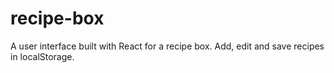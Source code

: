 # recipe-box
A user interface built with React for a recipe box. Add, edit and save recipes in localStorage.
